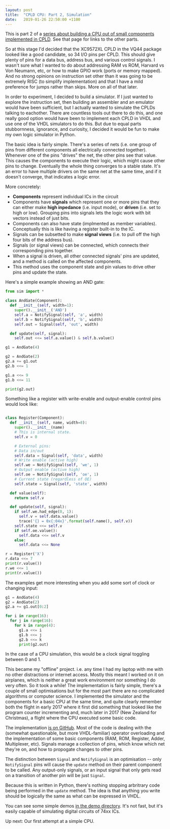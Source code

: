```yaml
---
layout:	post
title:	"CPLD CPU: Part 2, Simulation"
date:	2019-01-26 22:50:00 +1100
---
```


This is part 2 of a [series about building a CPU out of small components implemented in CPLD](/2019/01/26/cpld-cpu-part-1.html). See that page for links to the other parts.

So at this stage I'd decided that the XC9572XL CPLD in the VQ44 package looked like a good candidate, so 34 I/O pins per CPLD. This should give plenty of pins for a data bus, address bus, and various control signals. I wasn't sure what I wanted to do about addressing RAM vs ROM, Harvard vs Von Neumann, etc, or how to make GPIO work (ports or memory mapped). And no strong opinions on instruction set other than it was going to be extremely RISC (to simplify implementation) and that I have a mild preference for jumps rather than skips. More on all of that later.

In order to experiment, I decided to build a simulator. If I just wanted to explore the instruction set, then building an assembler and an emulator would have been sufficient, but I actually wanted to simulate the CPLDs talking to eachother. There are countless tools out there to do this, and one really good option would have been to implement each CPLD in VHDL and use one of the VHDL simulators to do this. But due to equal parts stubbornness, ignorance, and curiosity, I decided it would be fun to make my own logic simulator in Python.

The basic idea is fairly simple. There's a series of nets (i.e. one group of pins from different components all electrically connected together). Whenever one of the pins "drives" the net, the other pins see that value. This causes the components to execute their logic, which might cause other pins to change. Eventually the whole thing converges to a stable state. It's an error to have multiple drivers on the same net at the same time, and if it doesn't converge, that indicates a logic error.

More concretely:
 - **Components** represent individual ICs in the circuit
 - Components have **signals** which represent one or more pins that they can either make **high inpedance** (i.e. input mode), or **driven** (i.e. set to high or low). Grouping pins into signals lets the logic work with bit vectors instead of just bits.
 - Components can also have state (implmented as member variables). Conceptually this is like having a register built-in to the IC.
 - Signals can be subsetted to make **signal views** (i.e. to pull off the high four bits of the address bus).
 - Signals (or signal views) can be connected, which connects their corresponding pins together.
 - When a signal is driven, all other connected signals' pins are updated, and a method is called on the affected components.
 - This method uses the component state and pin values to drive other pins and update the state.

Here's a simple example showing an AND gate:

```python
from sim import *

class AndGate(Component):
  def __init__(self, width=1):
    super().__init__('AND')
    self.a = NotifySignal(self, 'a', width)
    self.b = NotifySignal(self, 'b', width)
    self.out = Signal(self, 'out', width)

  def update(self, signal):
    self.out <<= self.a.value() & self.b.value()

g1 = AndGate(4)

g2 = AndGate(2)
g2.a += g1.out
g2.b <<= 1

g1.a <<= 9
g1.b <<= 11

print(g2.out)
```

Something like a register with write-enable and output-enable control pins would look like:

```python

class Register(Component):
  def __init__(self, name, width=8):
    super().__init__(name)
    # This is internal state.
    self.v = 0

    # External pins:
    # Data in/out
    self.data = Signal(self, 'data', width)
    # Write enable (active high)
    self.we = NotifySignal(self, 'we', 1)
    # Output enable (active high)
    self.oe = NotifySignal(self, 'oe', 1)
    # Current state (regardless of OE)
    self.state = Signal(self, 'state', width)

  def value(self):
    return self.v

  def update(self, signal):
    if self.we.had_edge(0, 1):
      self.v = self.data.value()
      trace('{} = 0x{:04x}'.format(self.name(), self.v))
    self.state <<= self.v
    if self.oe.value():
      self.data <<= self.v
    else:
      self.data <<= None

r = Register('X')
r.data <<= 7
print(r.value())
r.we <<= 1
print(r.value())
```

The examples get more interesting when you add some sort of clock or changing input:

```python
g1 = AndGate(4)
g2 = AndGate(2)
g2.a += g1.out[0:2]

for i in range(16):
  for j in range(16):
    for k in range(4):
      g1.a <<= i
      g1.b <<= j
      g2.b <<= k
      print(g2.out)
```

In the case of a CPU simulation, this would be a clock signal toggling between 0 and 1.


This became my "offline" project. i.e. any time I had my laptop with me with no other distractions or internet access. Mostly this meant I worked on it on airplanes, which is neither a great work environment nor something I do very often. So it took a while! The implementation is fairly simple, there's a couple of small optimisations but for the most part there are no complicated algorithms or computer science. I implemented the simulator and the components for a basic CPU at the same time, and quite clearly remember both the flight in early 2017 where it first did something that looked like the program counter incrementing and, much later in 2017 (New Zealand for Christmas), a flight where the CPU executed some basic code.

The implementation [is on GitHub](https://github.com/jimmo/cpld-cpu/blob/master/pysim/sim.py). Most of the code is dealing with the (somewhat questionable, but more VHDL-familiar) operator overloading and the implementation of some basic components (RAM, ROM, Register, Adder, Multiplexer, etc). Signals manage a collection of pins, which know which net they're on, and how to propogate changes to other pins.

The distinction between `Signal` and `NotifySignal` is an optimisation -- only `NotifySignal` pins will cause the `update` method on their parent component to be called. Any output-only signals, or an input signal that only gets read on a transition of another pin will be just `Signal`.

Because this is written in Python, there's nothing stopping arbritrary code being performed in the `update` method. The idea is that anything you write should be logically the same as what can be expressed in VHDL.

You can see some simple demos [in the demo directory](https://github.com/jimmo/cpld-cpu/tree/master/pysim/demo). It's not fast, but it's easily capable of simulating digital circuits of 74xx ICs.

Up next: Our first attempt at a simple CPU.
